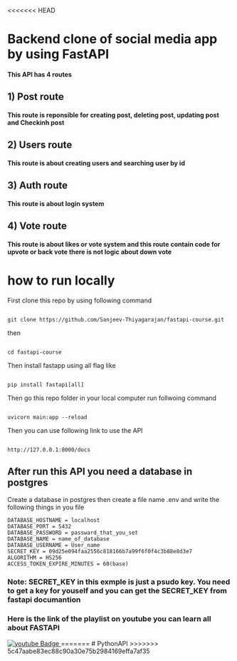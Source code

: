 <<<<<<< HEAD
# Backend clone  of social media app by using FastAPI

#### This API  has 4 routes

## 1) Post route

#### This route is reponsible for creating post, deleting post, updating post and Checkinh post

## 2) Users route

#### This route is about creating users and searching user by id

## 3) Auth route

#### This route is about login system

## 4) Vote route

 #### This route is about likes or vote system and this route contain code for upvote or back vote there is not logic about down vote

# how to run locally
First clone this repo by using following command
````

git clone https://github.com/Sanjeev-Thiyagarajan/fastapi-course.git

````
then 
````

cd fastapi-course

````

Then install fastapp using all flag like 

````

pip install fastapi[all]

````

Then go this repo folder in your local computer run follwoing command
````

uvicorn main:app --reload

````

Then you can use following link to use the  API

````

http://127.0.0.1:8000/docs 

````

## After run this API you need a database in postgres 
Create a database in postgres then create a file name .env and write the following things in you file 

````
DATABASE_HOSTNAME = localhost
DATABASE_PORT = 5432
DATABASE_PASSWORD = passward_that_you_set
DATABASE_NAME = name_of_database
DATABASE_USERNAME = User_name
SECRET_KEY = 09d25e094faa2556c818166b7a99f6f0f4c3b88e8d3e7 
ALGORITHM = HS256
ACCESS_TOKEN_EXPIRE_MINUTES = 60(base)

````
### Note: SECRET_KEY in this exmple is just a psudo key. You need to get a key for youself and you can get the SECRET_KEY  from fastapi documantion
 

### Here is the link of the playlist on youtube you can learn all about FASTAPI
 
<div id="badges">
  <a href="https://www.youtube.com/watch?v=Yw4LmMQXXFs&list=PL8VzFQ8k4U1L5QpSapVEzoSfob-4CR8zM&index=2">
    <img src="https://freshidea.com/jonah/youtube-api/subscribers-badge.php?label=Subscribers&style=for-the-badge&color=red&labelColor=ce4630" alt="youtube Badge"/>
  </a>
=======
# PythonAPI
>>>>>>> 5c47aabe83ec88c90a30e75b2984169effa7af35
